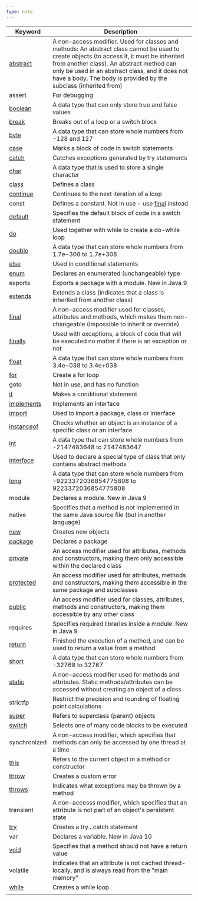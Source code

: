 ```yaml
---
type: note
---
```

| Keyword                                                                 | Description                                                                                                                                                                                                                                                                                                   |
| ----------------------------------------------------------------------- | ------------------------------------------------------------------------------------------------------------------------------------------------------------------------------------------------------------------------------------------------------------------------------------------------------------- |
| [abstract](https://www.w3schools.com/java/ref_keyword_abstract.asp)     | A non-access modifier. Used for classes and methods: An abstract class cannot be used to create objects (to access it, it must be inherited from another class). An abstract method can only be used in an abstract class, and it does not have a body. The body is provided by the subclass (inherited from) |
| assert                                                                  | For debugging                                                                                                                                                                                                                                                                                                 |
| [boolean](https://www.w3schools.com/java/ref_keyword_boolean.asp)       | A data type that can only store true and false values                                                                                                                                                                                                                                                         |
| [break](https://www.w3schools.com/java/ref_keyword_break.asp)           | Breaks out of a loop or a switch block                                                                                                                                                                                                                                                                        |
| [byte](https://www.w3schools.com/java/ref_keyword_byte.asp)             | A data type that can store whole numbers from -128 and 127                                                                                                                                                                                                                                                    |
| [case](https://www.w3schools.com/java/ref_keyword_case.asp)             | Marks a block of code in switch statements                                                                                                                                                                                                                                                                    |
| [catch](https://www.w3schools.com/java/ref_keyword_catch.asp)           | Catches exceptions generated by try statements                                                                                                                                                                                                                                                                |
| [char](https://www.w3schools.com/java/ref_keyword_char.asp)             | A data type that is used to store a single character                                                                                                                                                                                                                                                          |
| [class](https://www.w3schools.com/java/ref_keyword_class.asp)           | Defines a class                                                                                                                                                                                                                                                                                               |
| [continue](https://www.w3schools.com/java/ref_keyword_break.asp)        | Continues to the next iteration of a loop                                                                                                                                                                                                                                                                     |
| const                                                                   | Defines a constant. Not in use - use [final](https://www.w3schools.com/java/ref_keyword_final.asp) instead                                                                                                                                                                                                    |
| [default](https://www.w3schools.com/java/ref_keyword_default.asp)       | Specifies the default block of code in a switch statement                                                                                                                                                                                                                                                     |
| [do](https://www.w3schools.com/java/ref_keyword_do.asp)                 | Used together with while to create a do-while loop                                                                                                                                                                                                                                                            |
| [double](https://www.w3schools.com/java/ref_keyword_double.asp)         | A data type that can store whole numbers from 1.7e−308 to 1.7e+308                                                                                                                                                                                                                                            |
| [else](https://www.w3schools.com/java/ref_keyword_else.asp)             | Used in conditional statements                                                                                                                                                                                                                                                                                |
| [enum](https://www.w3schools.com/java/ref_keyword_enum.asp)             | Declares an enumerated (unchangeable) type                                                                                                                                                                                                                                                                    |
| exports                                                                 | Exports a package with a module. New in Java 9                                                                                                                                                                                                                                                                |
| [extends](https://www.w3schools.com/java/ref_keyword_extends.asp)       | Extends a class (indicates that a class is inherited from another class)                                                                                                                                                                                                                                      |
| [final](https://www.w3schools.com/java/ref_keyword_final.asp)           | A non-access modifier used for classes, attributes and methods, which makes them non-changeable (impossible to inherit or override)                                                                                                                                                                           |
| [finally](https://www.w3schools.com/java/ref_keyword_finally.asp)       | Used with exceptions, a block of code that will be executed no matter if there is an exception or not                                                                                                                                                                                                         |
| [float](https://www.w3schools.com/java/ref_keyword_float.asp)           | A data type that can store whole numbers from 3.4e−038 to 3.4e+038                                                                                                                                                                                                                                            |
| [for](https://www.w3schools.com/java/ref_keyword_for.asp)               | Create a for loop                                                                                                                                                                                                                                                                                             |
| goto                                                                    | Not in use, and has no function                                                                                                                                                                                                                                                                               |
| [if](https://www.w3schools.com/java/ref_keyword_if.asp)                 | Makes a conditional statement                                                                                                                                                                                                                                                                                 |
| [implements](https://www.w3schools.com/java/ref_keyword_implements.asp) | Implements an interface                                                                                                                                                                                                                                                                                       |
| [import](https://www.w3schools.com/java/ref_keyword_import.asp)         | Used to import a package, class or interface                                                                                                                                                                                                                                                                  |
| [instanceof](https://www.w3schools.com/java/ref_keyword_instanceof.asp) | Checks whether an object is an instance of a specific class or an interface                                                                                                                                                                                                                                   |
| [int](https://www.w3schools.com/java/ref_keyword_int.asp)               | A data type that can store whole numbers from -2147483648 to 2147483647                                                                                                                                                                                                                                       |
| [interface](https://www.w3schools.com/java/ref_keyword_interface.asp)   | Used to declare a special type of class that only contains abstract methods                                                                                                                                                                                                                                   |
| [long](https://www.w3schools.com/java/ref_keyword_long.asp)             | A data type that can store whole numbers from -9223372036854775808 to 9223372036854775808                                                                                                                                                                                                                     |
| module                                                                  | Declares a module. New in Java 9                                                                                                                                                                                                                                                                              |
| native                                                                  | Specifies that a method is not implemented in the same Java source file (but in another language)                                                                                                                                                                                                             |
| [new](https://www.w3schools.com/java/ref_keyword_new.asp)               | Creates new objects                                                                                                                                                                                                                                                                                           |
| [package](https://www.w3schools.com/java/ref_keyword_package.asp)       | Declares a package                                                                                                                                                                                                                                                                                            |
| [private](https://www.w3schools.com/java/ref_keyword_private.asp)       | An access modifier used for attributes, methods and constructors, making them only accessible within the declared class                                                                                                                                                                                       |
| [protected](https://www.w3schools.com/java/ref_keyword_protected.asp)   | An access modifier used for attributes, methods and constructors, making them accessible in the same package and subclasses                                                                                                                                                                                   |
| [public](https://www.w3schools.com/java/ref_keyword_public.asp)         | An access modifier used for classes, attributes, methods and constructors, making them accessible by any other class                                                                                                                                                                                          |
| requires                                                                | Specifies required libraries inside a module. New in Java 9                                                                                                                                                                                                                                                   |
| [return](https://www.w3schools.com/java/ref_keyword_return.asp)         | Finished the execution of a method, and can be used to return a value from a method                                                                                                                                                                                                                           |
| [short](https://www.w3schools.com/java/ref_keyword_short.asp)           | A data type that can store whole numbers from -32768 to 32767                                                                                                                                                                                                                                                 |
| [static](https://www.w3schools.com/java/ref_keyword_static.asp)         | A non-access modifier used for methods and attributes. Static methods/attributes can be accessed without creating an object of a class                                                                                                                                                                        |
| strictfp                                                                | Restrict the precision and rounding of floating point calculations                                                                                                                                                                                                                                            |
| [super](https://www.w3schools.com/java/ref_keyword_super.asp)           | Refers to superclass (parent) objects                                                                                                                                                                                                                                                                         |
| [switch](https://www.w3schools.com/java/ref_keyword_switch.asp)         | Selects one of many code blocks to be executed                                                                                                                                                                                                                                                                |
| synchronized                                                            | A non-access modifier, which specifies that methods can only be accessed by one thread at a time                                                                                                                                                                                                              |
| [this](https://www.w3schools.com/java/ref_keyword_this.asp)             | Refers to the current object in a method or constructor                                                                                                                                                                                                                                                       |
| [throw](https://www.w3schools.com/java/ref_keyword_throw.asp)           | Creates a custom error                                                                                                                                                                                                                                                                                        |
| [throws](https://www.w3schools.com/java/ref_keyword_throws.asp)         | Indicates what exceptions may be thrown by a method                                                                                                                                                                                                                                                           |
| transient                                                               | A non-accesss modifier, which specifies that an attribute is not part of an object's persistent state                                                                                                                                                                                                         |
| [try](https://www.w3schools.com/java/ref_keyword_try.asp)               | Creates a try...catch statement                                                                                                                                                                                                                                                                               |
| var                                                                     | Declares a variable. New in Java 10                                                                                                                                                                                                                                                                           |
| [void](https://www.w3schools.com/java/ref_keyword_void.asp)             | Specifies that a method should not have a return value                                                                                                                                                                                                                                                        |
| volatile                                                                | Indicates that an attribute is not cached thread-locally, and is always read from the "main memory"                                                                                                                                                                                                           |
| [while](https://www.w3schools.com/java/ref_keyword_while.asp)           | Creates a while loop                                                                                                                                                                                                                                                                                          |
|                                                                         |                                                                                                                                                                                                                                                                                                               |

